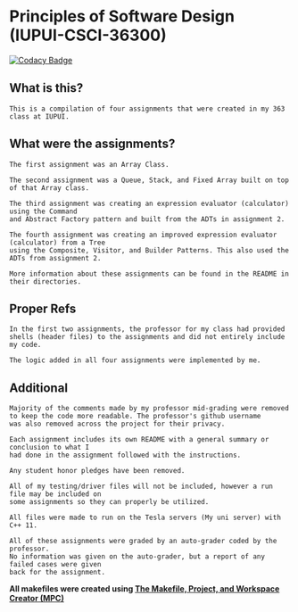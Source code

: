 # Principles of Software Design (IUPUI-CSCI-36300)

[![Codacy Badge](https://api.codacy.com/project/badge/Grade/4dc5c6bd8b5146bfa0e500fc2aa4f2be)](https://app.codacy.com/gh/MujyKun/CS363?utm_source=github.com&utm_medium=referral&utm_content=MujyKun/CS363&utm_campaign=Badge_Grade_Settings)


## What is this?
    This is a compilation of four assignments that were created in my 363 class at IUPUI.  

## What were the assignments?
    The first assignment was an Array Class.  

    The second assignment was a Queue, Stack, and Fixed Array built on top of that Array class.  
    
    The third assignment was creating an expression evaluator (calculator) using the Command 
    and Abstract Factory pattern and built from the ADTs in assignment 2. 

    The fourth assignment was creating an improved expression evaluator (calculator) from a Tree 
    using the Composite, Visitor, and Builder Patterns. This also used the ADTs from assignment 2.  

    More information about these assignments can be found in the README in their directories.

## Proper Refs
    In the first two assignments, the professor for my class had provided 
    shells (header files) to the assignments and did not entirely include my code. 

    The logic added in all four assignments were implemented by me.

## Additional 
    Majority of the comments made by my professor mid-grading were removed 
    to keep the code more readable. The professor's github username 
    was also removed across the project for their privacy.  

    Each assignment includes its own README with a general summary or conclusion to what I 
    had done in the assignment followed with the instructions. 

    Any student honor pledges have been removed.  

    All of my testing/driver files will not be included, however a run file may be included on 
    some assignments so they can properly be utilized.  

    All files were made to run on the Tesla servers (My uni server) with C++ 11.  

    All of these assignments were graded by an auto-grader coded by the professor. 
    No information was given on the auto-grader, but a report of any failed cases were given 
    back for the assignment. 

**All makefiles were created using [The Makefile, Project, and Workspace Creator (MPC)](https://github.com/DOCGroup/MPC)**

